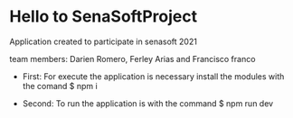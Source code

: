 # Hello to SenaSoftProject
 Application created to participate in senasoft 2021

team members:
 Darien Romero,
 Ferley Arias 
 and
 Francisco franco


 - First: 
  For execute the application is necessary install the modules with the comand
  $ npm i
 
 - Second:
  To run the application is with the command
  $ npm run dev
  
  
  

 
